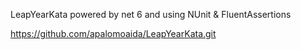LeapYearKata powered by net 6 and using NUnit & FluentAssertions

https://github.com/apalomoaida/LeapYearKata.git
